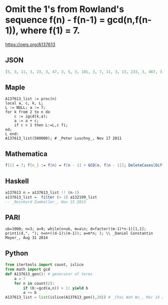 # Omit the 1's from Rowland's sequence f\(n\) \- f\(n\-1\) \= gcd\(n,f\(n\-1\)\), where f\(1\) \= 7\.
https://oeis.org/A137613
## JSON
```JSON
[5, 3, 11, 3, 23, 3, 47, 3, 5, 3, 101, 3, 7, 11, 3, 13, 233, 3, 467, 3, 5, 3, 941, 3, 7, 1889, 3, 3779, 3, 7559, 3, 13, 15131, 3, 53, 3, 7, 30323, 3, 60647, 3, 5, 3, 101, 3, 121403, 3, 242807, 3, 5, 3, 19, 7, 5, 3, 47, 3, 37, 5, 3, 17, 3, 199, 53, 3, 29, 3, 486041, 3, 7, 421, 23]
```
## Maple
```Maple
A137613_list := proc(n)
local a, c, k, L;
L := NULL; a := 7;
for k from 2 to n do
    c := igcd(k,a);
    a := a + c;
    if c > 1 then L:=L,c fi;
od;
L end:
A137613_list(500000); # _Peter Luschny_, Nov 17 2011
```
## Mathematica
```Mathematica
f[1] = 7; f[n_] := f[n] = f[n - 1] + GCD[n, f[n - 1]]; DeleteCases[Differences[Table[f[n], {n, 10^6}]], 1] (* _Alonso del Arte_, Nov 17 2011 *)
```
## Haskell
```Haskell
a137613 n = a137613_list !! (n-1)
a137613_list =  filter (> 1) a132199_list
-- _Reinhard Zumkeller_, Nov 15 2013
```
## PARI
```PARI
ub=1000; n=3; a=9; while(n<ub, m=a\n; d=factor((m-1)*n-1)[1,1]; print1(d,", "); n=n+((d-1)\(m-1)); a=m*n; ); \\ _Daniel Constantin Mayer_, Aug 31 2014
```
## Python
```Python
from itertools import count, islice
from math import gcd
def A137613_gen(): # generator of terms
    a = 7
    for n in count(2):
        if (b:=gcd(a,n)) > 1: yield b
        a += b
A137613_list = list(islice(A137613_gen(),20)) # _Chai Wah Wu_, Mar 14 2023
```
